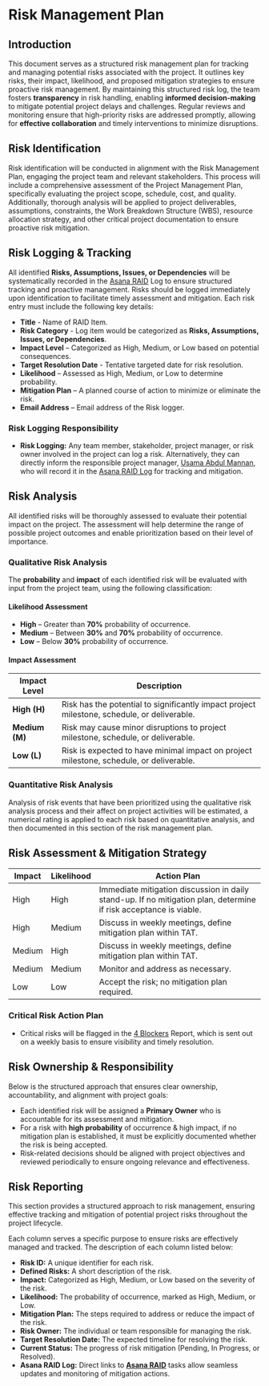 # Risk Management Plan

## Introduction
This document serves as a structured risk management plan for tracking and managing potential risks associated with the project. It outlines key risks, their impact, likelihood, and proposed mitigation strategies to ensure proactive risk management.
By maintaining this structured risk log, the team fosters **transparency** in risk handling, enabling **informed decision-making** to mitigate potential project delays and challenges. Regular reviews and monitoring ensure that high-priority risks are addressed promptly, allowing for **effective collaboration** and timely interventions to minimize disruptions.
## Risk Identification
Risk identification will be conducted in alignment with the Risk Management Plan, engaging the project team and relevant stakeholders. This process will include a comprehensive assessment of the Project Management Plan, specifically evaluating the project scope, schedule, cost, and quality. Additionally, thorough analysis will be applied to project deliverables, assumptions, constraints, the Work Breakdown Structure (WBS), resource allocation strategy, and other critical project documentation to ensure proactive risk mitigation.
## Risk Logging & Tracking
All identified **Risks, Assumptions, Issues, or Dependencies** will be systematically recorded in the [Asana RAID](https://app.asana.com/1/9283783873717/project/1209497261723580/list/1209497280037568) Log to ensure structured tracking and proactive management.
Risks should be logged immediately upon identification to facilitate timely assessment and mitigation.
Each risk entry must include the following key details:
- **Title** - Name of RAID Item.
- **Risk Category** - Log item would be categorized as **Risks, Assumptions, Issues, or Dependencies**.
- **Impact Level** – Categorized as High, Medium, or Low based on potential consequences.
- **Target Resolution Date** - Tentative targeted date for risk resolution.
- **Likelihood** – Assessed as High, Medium, or Low to determine probability.
- **Mitigation Plan** – A planned course of action to minimize or eliminate the risk.
- **Email Address** – Email address of the Risk logger.

### **Risk Logging Responsibility**
- **Risk Logging:** Any team member, stakeholder, project manager, or risk owner involved in the project can log a risk. Alternatively, they can directly inform the responsible project manager, [Usama Abdul Mannan](https://github.com/UsamaAbdulMannan), who will record it in the [Asana RAID Log](https://form.asana.com/?k=iXdBzbtUYF-VQAlFquQuVw&d=9283783873717) for tracking and mitigation.


## Risk Analysis 
All identified risks will be thoroughly assessed to evaluate their potential impact on the project. The assessment will help determine the range of possible project outcomes and enable prioritization based on their level of importance.
###  Qualitative Risk Analysis 
The **probability** and **impact** of each identified risk will be evaluated with input from the project team, using the following classification:
#### **Likelihood Assessment** 
- **High** – Greater than **70%** probability of occurrence.
- **Medium** – Between **30%** and **70%** probability of occurrence.
- **Low** – Below **30%** probability of occurrence.
#### **Impact Assessment** 
| Impact Level | Description |
|-------------|------------|
| **High (H)** | Risk has the potential to significantly impact project milestone, schedule, or deliverable. |
| **Medium (M)** | Risk may cause minor disruptions to project milestone, schedule, or deliverable. |
| **Low (L)** | Risk is expected to have minimal impact on project milestone, schedule, or deliverable. |
### Quantitative Risk Analysis
Analysis of risk events that have been prioritized using the qualitative risk analysis process and their affect on project activities will be estimated, a numerical rating is applied to each risk based on quantitative analysis, and then documented in this section of the risk management plan.
## Risk Assessment & Mitigation Strategy
| Impact | Likelihood | Action Plan |
|--------|-----------|-------------|
| High   | High      | Immediate mitigation discussion in daily stand-up. If no mitigation plan, determine if risk acceptance is viable. |
| High   | Medium    | Discuss in weekly meetings, define mitigation plan within TAT. |
| Medium | High      | Discuss in weekly meetings, define mitigation plan within TAT. |
| Medium | Medium    | Monitor and address as necessary. |
| Low    | Low       | Accept the risk; no mitigation plan required. |


### **Critical Risk Action Plan**
- Critical risks will be flagged in the [4 Blockers](https://github.com/frmscoe/paysys-pmo/blob/main/Reference%20Docs/4%20Blockers.png) Report, which is sent out on a weekly basis to ensure visibility and timely resolution.

## Risk Ownership & Responsibility
Below is the structured approach that ensures clear ownership, accountability, and alignment with project goals:
- Each identified risk will be assigned a **Primary Owner** who is accountable for its assessment and mitigation.
- For a risk with **high probability** of occurrence & high impact, if no mitigation plan is established, it must be explicitly documented whether the risk is being accepted.
- Risk-related decisions should be aligned with project objectives and reviewed periodically to ensure ongoing relevance and effectiveness.

## Risk Reporting 
This section  provides a structured approach to risk management, ensuring effective tracking and mitigation of potential project risks throughout the project lifecycle. 

Each column serves a specific purpose to ensure risks are effectively managed and tracked. The description of each column listed below:

- **Risk ID:** A unique identifier for each risk.
- **Defined Risks:** A short description of the risk.
- **Impact:** Categorized as High, Medium, or Low based on the severity of the risk.
- **Likelihood:** The probability of occurrence, marked as High, Medium, or Low.
- **Mitigation Plan:** The steps required to address or reduce the impact of the risk.
- **Risk Owner:** The individual or team responsible for managing the risk.
- **Target Resolution Date:** The expected timeline for resolving the risk.
- **Current Status:** The progress of risk mitigation (Pending, In Progress, or Resolved).
- **Asana RAID Log:** Direct links to **[Asana RAID](https://app.asana.com/1/9283783873717/project/1209497261723580/list/1209497280037568)**  tasks allow seamless updates and monitoring of mitigation actions.
